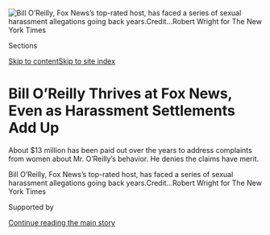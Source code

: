 <div id="app">

<div>

<div>

<div>

</div>

<div data-aria-hidden="false">

<div id="site-content" data-role="main">

<div>

<div class="css-1aor85t" style="opacity:0.000000001;z-index:-1;visibility:hidden">

<div class="css-1hqnpie">

<div class="css-epjblv">

<span class="css-17xtcya">[Media](/section/business/media)</span><span class="css-x15j1o">|</span><span class="css-fwqvlz">Bill
O’Reilly Thrives at Fox News, Even as Harassment Settlements Add
Up</span>

</div>

<div class="css-k008qs">

<div class="css-1iwv8en">

<span class="css-18z7m18"></span>

<div>

</div>

</div>

<span class="css-1n6z4y">https://nyti.ms/2om4mG5</span>

<div class="css-1705lsu">

<div class="css-4xjgmj">

<div class="css-4skfbu" data-role="toolbar" data-aria-label="Social Media Share buttons, Save button, and Comments Panel with current comment count" data-testid="share-tools">

  - 
  - 
  - 
  - 
    
    <div class="css-6n7j50">
    
    </div>

  - 
  - 

</div>

</div>

</div>

</div>

</div>

</div>

<div class="css-11qgg8s">

</div>

<div id="fullBleedHeaderContent">

<div class="css-n4ws9g">

![<span class="css-16f3y1r e13ogyst0" data-aria-hidden="true">Bill
O’Reilly, Fox News’s top-rated host, has faced a series of sexual
harassment allegations going back
years.</span><span class="css-cnj6d5 e1z0qqy90" itemprop="copyrightHolder"><span class="css-1ly73wi e1tej78p0">Credit...</span><span><span>Robert
Wright for The New York
Times</span></span></span>](https://static01.graylady3jvrrxbe.onion/images/2017/03/31/business/31FOX1/31FOX1-articleLarge.jpg?quality=75&auto=webp&disable=upscale)

</div>

<div class="css-a3jxye">

<div class="css-6cn7ki">

<div class="NYTAppHideMasthead css-1bcu9v6 e1suatyy0">

<div class="section css-1o1qe8k e1suatyy2">

<div class="css-cu5p7t er09x8g0">

<div class="css-6n7j50">

</div>

<span class="css-1dv1kvn">Sections</span>

[Skip to content](#site-content)[Skip to site
index](#site-index)

</div>

<div class="css-10698na e1huz5gh0">

</div>

</div>

</div>

<div class="css-1sojcmr ehdk2mb0">

# Bill O’Reilly Thrives at Fox News, Even as Harassment Settlements Add Up

</div>

About $13 million has been paid out over the years to address complaints
from women about Mr. O’Reilly’s behavior. He denies the claims have
merit.

</div>

</div>

<div class="css-nwzfg5 e1gnum310">

<span class="css-1f9pvn2">Bill O’Reilly, Fox News’s top-rated host, has
faced a series of sexual harassment allegations going back
years.</span><span class="css-cnj6d5 e1z0qqy90" itemprop="copyrightHolder"><span class="css-1ly73wi e1tej78p0">Credit...</span><span><span>Robert
Wright for The New York Times</span></span></span>

</div>

<div id="sponsor-wrapper" class="css-1hyfx7x">

<div id="sponsor-slug" class="css-19vbshk">

Supported by

</div>

[Continue reading the main
story](#after-sponsor)

<div id="sponsor" class="ad sponsor-wrapper" style="text-align:center;height:100%;display:block">

</div>

<div id="after-sponsor">

</div>

</div>

<div class="css-1wx1auc e1gnum311">

<div class="css-18e8msd">

<div class="css-vp77d3 epjyd6m0">

<div class="css-1baulvz">

By [<span class="css-1baulvz" itemprop="name">Emily
Steel</span>](https://www.nytimes3xbfgragh.onion/by/emily-steel) and
[<span class="css-1baulvz last-byline" itemprop="name">Michael S.
Schmidt</span>](http://www.nytimes3xbfgragh.onion/by/michael-s-schmidt)

</div>

</div>

  - April 1,
    2017

  - 
    
    <div class="css-4xjgmj">
    
    <div class="css-d8bdto" data-role="toolbar" data-aria-label="Social Media Share buttons, Save button, and Comments Panel with current comment count" data-testid="share-tools">
    
      - 
      - 
      - 
      - 
        
        <div class="css-6n7j50">
        
        </div>
    
      - 
      - 
    
    </div>
    
    </div>

</div>

</div>

</div>

<div class="section meteredContent css-1r7ky0e" name="articleBody" itemprop="articleBody">

<div class="css-1fanzo5 StoryBodyCompanionColumn">

<div class="css-53u6y8">

For nearly two decades, Bill O’Reilly has been Fox News’s top asset,
building [the No. 1 program in cable
news](http://www.adweek.com/tvnewser/the-top-cable-news-programs-of-2016-were/315007)
for a network that has pulled in billions of dollars in revenues for its
parent company, 21st Century Fox.

Behind the scenes, the company has repeatedly stood by Mr. O’Reilly as
he faced a series of allegations of sexual harassment or other
inappropriate behavior.

An investigation by The New York Times has found a total of five women
who have received payouts from either Mr. O’Reilly or the company in
exchange for agreeing to not pursue litigation or speak about their
accusations against him. The agreements totaled about $13 million.

Two settlements came after the network’s former chairman, Roger Ailes,
was dismissed last summer in the wake of a sexual harassment scandal,
when the company said it did not tolerate behavior that “disrespects
women or contributes to an uncomfortable work environment.”

</div>

</div>

<div class="css-1fanzo5 StoryBodyCompanionColumn">

<div class="css-53u6y8">

The women who made allegations against Mr. O’Reilly either worked for
him or appeared on his show. They have complained about a wide range of
behavior, including verbal abuse, lewd comments, unwanted advances and
phone calls in which it sounded as if Mr. O’Reilly was masturbating,
according to documents and interviews.

The reporting suggests a pattern: As an influential figure in the
newsroom, Mr. O’Reilly would create a bond with some women by offering
advice and promising to help them professionally. He then would pursue
sexual relationships with them, causing some to fear that if they
rebuffed him, their careers would stall.

Of the five settlements, two were previously known — one for about $9
million in 2004 with a producer, and another struck last year with a
former on-air personality, which The Times [reported on in
January](https://www.nytimes3xbfgragh.onion/2017/01/10/business/media/bill-oreilly-sexual-harassment-fox-news-juliet-huddy.html).
The Times has learned new details related to those cases.

The three other settlements were uncovered by The Times. Two involved
sexual harassment claims against Mr. O’Reilly, and the other was for
verbal abuse related to an episode in which he berated a young producer
in front of newsroom colleagues.

</div>

</div>

<div class="css-1fanzo5 StoryBodyCompanionColumn">

<div class="css-53u6y8">

Besides the women who reached settlements, two other women have spoken
of inappropriate behavior by the host. A former regular guest on his
show, Wendy Walsh, told The Times that after she rebuffed an advance
from him he didn’t follow through on a verbal offer to secure her a
lucrative position at the network. And a former Fox News host named
Andrea Tantaros said Mr. O’Reilly sexually harassed her [in a lawsuit
she
filed](https://www.nytimes3xbfgragh.onion/2016/08/23/business/media/andrea-tantaros-of-fox-news-claims-retaliation-for-harassment-complaints.html)
last summer against the network and Mr. Ailes.

</div>

</div>

<div class="css-79elbk" data-testid="photoviewer-wrapper">

<div class="css-z3e15g" data-testid="photoviewer-wrapper-hidden">

</div>

<div class="css-1a48zt4 ehw59r15" data-testid="photoviewer-children">

![<span class="css-16f3y1r e13ogyst0" data-aria-hidden="true">Wendy
Walsh, who had been a guest on “The O’Reilly Factor,” said Bill O’Reilly
broke his promise to make her a contributor after she declined an
invitation to his hotel suite in
2013.</span><span class="css-cnj6d5 e1z0qqy90" itemprop="copyrightHolder"><span class="css-1ly73wi e1tej78p0">Credit...</span><span>Christina
Gandolfo for The New York
Times</span></span>](https://static01.graylady3jvrrxbe.onion/images/2017/03/31/business/31FOX3/31FOX3-articleLarge.jpg?quality=75&auto=webp&disable=upscale)

</div>

</div>

<div class="css-1fanzo5 StoryBodyCompanionColumn">

<div class="css-53u6y8">

Representatives for 21st Century Fox would not discuss specific
accusations against Mr. O’Reilly, but in a written statement to The
Times the company acknowledged it had addressed the issue with him.

“21st Century Fox takes matters of workplace behavior very seriously,”
the statement said. “Notwithstanding the fact that no current or former
Fox News employee ever took advantage of the 21st Century Fox hotline to
raise a concern about Bill O’Reilly, even anonymously, we have looked
into these matters over the last few months and discussed them with Mr.
O’Reilly. While he denies the merits of these claims, Mr. O’Reilly has
resolved those he regarded as his personal responsibility. Mr. O’Reilly
is fully committed to supporting our efforts to improve the environment
for all our employees at Fox News.”

According to legal experts, companies occasionally settle disputes that
they believe have little merit because it is less risky than taking the
matters to trial, which can be costly and create a string of
embarrassing headlines.

The revelations about Mr. O’Reilly, 67, come after sexual harassment
accusations against Mr. Ailes led to an [internal
investigation](https://www.nytimes3xbfgragh.onion/2016/07/21/business/media/as-an-internal-inquiry-sinks-ailes-questions-about-fox-newss-fate.html)
that found women at Fox News [faced
harassment](https://www.nytimes3xbfgragh.onion/2016/07/24/business/at-fox-news-kisses-innuendo-propositions-and-fears-of-reprisal.html).
Current and former Fox News employees told The Times that they feared
making complaints to network executives or the human resources
department.

Mr. Ailes, who has denied the allegations against him, received $40
million as part of his [exit
package](https://www.nytimes3xbfgragh.onion/2016/07/22/business/media/roger-ailes-fox-news.html).
The company has reached settlements with at least six women who accused
Mr. Ailes of sexual harassment, according to a person briefed on the
agreements.

At the time of Mr. Ailes’s departure, 21st Century Fox’s top executives,
James and Lachlan Murdoch, the sons of the executive chairman, Rupert
Murdoch, said the company was committed to “maintaining a work
environment based on trust and respect.”

</div>

</div>

<div class="css-1fanzo5 StoryBodyCompanionColumn">

<div class="css-53u6y8">

Since then, the company has struck two settlements involving Mr.
O’Reilly, and learned of one Mr. O’Reilly reached secretly in 2011.

The company declined to answer questions about whether Mr. O’Reilly had
ever been disciplined.

Mr. O’Reilly has thrived since joining Fox News in 1996. He earns an
annual salary of about $18 million as the host of “The O’Reilly Factor.”
Every weeknight at 8 p.m., he presents a pugnacious,
anti-political-correctness viewpoint and a fervent strain of patriotism
that appeals to conservative viewers.

His value to the company is enormous. From 2014 through 2016, the show
generated more than $446 million in advertising revenues, according to
the research firm Kantar
Media.

</div>

</div>

<div style="max-width:100%;margin:0 auto">

<div class="css-17dprlf" data-id="100000005020614" data-slug="fox-oreilly" style="max-width:600px">

</div>

</div>

<div class="css-1fanzo5 StoryBodyCompanionColumn">

<div class="css-53u6y8">

This is a sensitive time for Fox News as it continues to deal with the
fallout of the Ailes scandal. The network is facing an [investigation by
the United States attorney’s
office](https://www.nytimes3xbfgragh.onion/2017/02/15/business/media/fox-news-sexual-harassment-payments.html)
in Manhattan, which is looking into how the company structured
settlements. Fox News has said that neither it nor 21st Century Fox has
received a subpoena but that they have “been in communication with the
U.S. attorney’s office for months.”

Details on the allegations against Mr. O’Reilly and the company’s
handling of them are based on more than five dozen interviews with
current and former employees of Fox News and its former and current
parent companies, News Corporation and 21st Century Fox; representatives
for the network; and people close to Mr. O’Reilly and the women. Most
spoke on the condition of anonymity, citing confidentiality agreements
and fear of retaliation. The Times also examined more than 100 pages of
documents and court filings related to the complaints.

Ms. Walsh, the former guest on Mr. O’Reilly’s show, said his offer to
make her a contributor never materialized after she declined an
invitation to go to his hotel suite after a dinner in 2013. “I feel bad
that some of these old guys are using mating strategies that were
acceptable in the 1950s and are not acceptable now,” she said. “I hope
young men can learn from this.”

</div>

</div>

<div class="css-1fanzo5 StoryBodyCompanionColumn">

<div class="css-53u6y8">

She said romantic relationships at the workplace “should never happen
when there is an imbalance of power and colleagues shouldn’t unwittingly
be manipulated into obtaining sex for somebody.”

Just over a week ago, Mr. O’Reilly hired the crisis communications
expert Mark Fabiani — who worked in the Clinton White House — to respond
to The Times. In a statement, Mr. O’Reilly suggested that his prominence
made him a target.

“Just like other prominent and controversial people,” the statement
read, “I’m vulnerable to lawsuits from individuals who want me to pay
them to avoid negative publicity. In my more than 20 years at Fox News
Channel, no one has ever filed a complaint about me with the Human
Resources Department, even on the anonymous hotline.

“But most importantly, I’m a father who cares deeply for my children and
who would do anything to avoid hurting them in any way. And so I have
put to rest any controversies to spare my children.

“The worst part of my job is being a target for those who would harm me
and my employer, the Fox News Channel. Those of us in the arena are
constantly at risk, as are our families and children. My primary efforts
will continue to be to put forth an honest TV program and to protect
those close to me.”

Fredric S. Newman, a lawyer for Mr. O’Reilly, said in a statement Friday
evening, “We are now seriously considering legal action to defend Mr.
O’Reilly’s
reputation.”

</div>

</div>

<div style="max-width:100%;margin:0 auto">

<div class="css-17dprlf" data-id="100000005020981" data-slug="oreilly-women-settlements" style="max-width:1050px">

</div>

</div>

<div class="css-1fanzo5 StoryBodyCompanionColumn">

<div class="css-53u6y8">

## Lurid Claims Burst Into View

Fox News has been aware of complaints about inappropriate behavior by
Mr. O’Reilly since at least 2002, when Mr. O’Reilly stormed into the
newsroom and screamed at a young producer, according to current and
former employees, some of whom witnessed the incident.

Shortly thereafter, the woman, Rachel Witlieb Bernstein, left the
network with a payout and bound by a confidentiality agreement, people
familiar with the deal said. The exact amount she was paid is not known,
but it was far less than the other settlements. The case did not involve
sexual harassment.

Two years later, allegations about Mr. O’Reilly entered the public arena
in lurid fashion when a producer on his show, Andrea Mackris, then 33,
[filed a sexual harassment
lawsuit](http://www.nytimes3xbfgragh.onion/2004/10/14/business/media/accused-of-harassment-fox-star-sues-and-is-sued.html)
against him. In the suit, she said he had told her to buy a vibrator,
called her at times when it sounded as if he was masturbating and
described sexual fantasies involving her. Ms. Mackris had recorded some
of the conversations, people familiar with the case said.

Ms. Mackris also said in the suit that Mr. O’Reilly, who was married at
the time (he and his wife divorced in 2011), threatened her, saying he
would make any woman who complained about his behavior “pay so dearly
that she’ll wish she’d never been born.”

Fox News and Mr. O’Reilly adopted an aggressive strategy that served as
a stark warning of what could happen to women if they came forward with
complaints, current and former employees told The Times.

Before Ms. Mackris even filed suit, Fox News and Mr. O’Reilly surprised
her with a pre-emptive suit of their own, asserting she was seeking to
extort $60 million in return for not going public with “scandalous and
scurrilous” claims about him.

“This is the single most evil thing I have ever experienced, and I have
seen a lot,” he said on his show the day both suits were filed. “But
these people picked the wrong guy.”

</div>

</div>

<div class="css-1fanzo5 StoryBodyCompanionColumn">

<div class="css-53u6y8">

A public relations firm was hired to help shape the narrative in Mr.
O’Reilly’s favor, and the private investigator Bo Dietl was retained
to dig up information on Ms. Mackris. The goal was to depict her as a
promiscuous woman, deeply in debt, who was trying to shake down Mr.
O’Reilly, according to people briefed on the strategy. Several
unflattering stories about her appeared in the tabloids.

After two weeks of sensational headlines, the two sides settled, and Mr.
O’Reilly agreed to pay Ms. Mackris about $9 million, according to people
briefed on the agreement. The parties agreed to issue a public statement
that “no wrongdoing whatsoever” had
occurred.

</div>

</div>

<div class="css-79elbk" data-testid="photoviewer-wrapper">

<div class="css-z3e15g" data-testid="photoviewer-wrapper-hidden">

</div>

<div class="css-1a48zt4 ehw59r15" data-testid="photoviewer-children">

<div class="css-1xdhyk6 erfvjey0">

<span class="css-1ly73wi e1tej78p0">Image</span>

<div class="css-zjzyr8">

<div data-testid="lazyimage-container" style="height:257.77777777777777px">

</div>

</div>

</div>

<span class="css-16f3y1r e13ogyst0" data-aria-hidden="true">Andrea
Mackris, a former producer at Fox News, sued Mr. O’Reilly in 2004 for
sexual harassment. The case was settled for around $9
million.</span><span class="css-cnj6d5 e1z0qqy90" itemprop="copyrightHolder"><span class="css-1ly73wi e1tej78p0">Credit...</span><span>Christopher
Gregory for The New York Times</span></span>

</div>

</div>

<div class="css-1fanzo5 StoryBodyCompanionColumn">

<div class="css-53u6y8">

## Settling Behind Closed Doors

In the years that followed, Mr. O’Reilly and Fox News dealt with sexual
harassment allegations in private, striking agreements with three more
women.

In 2011, Rebecca Gomez Diamond, who had hosted a show on the Fox
Business Network — also supervised by Mr. Ailes — was told the network
was not renewing her contract. Similar to Ms. Mackris, she had recorded
conversations with Mr. O’Reilly, according to people familiar with the
case. Armed with the recordings, her lawyers went to the company and
outlined her complaints against him.

Ms. Diamond left the network, bound by a confidentiality agreement, and
Mr. O’Reilly paid the settlement, two of the people said. The exact
amount of the payout is not known.

Although that deal was made nearly six years ago, Fox News’s parent
company, 21st Century Fox, learned of it only in late 2016 when it
conducted an investigation into Fox News under Mr. Ailes’s tenure,
according to another person familiar with the matter.

</div>

</div>

<div class="css-1fanzo5 StoryBodyCompanionColumn">

<div class="css-53u6y8">

In the aftermath of Mr. Ailes’s ouster last summer, as 21st Century Fox
was completing settlements and trying to put the scandal behind it, it
reached deals with two women who had complained about sexual harassment
by Mr. O’Reilly.

One was Laurie Dhue, a Fox News anchor from 2000 to 2008. Though Ms.
Dhue had not raised sexual harassment issues during her tenure or upon
her departure, her lawyers went to the company to outline her harassment
claims against Mr. O’Reilly and Mr. Ailes, according to people briefed
on the complaints. In response, 21st Century Fox reached a settlement
with her for over $1 million, according to a person briefed on the
agreement.

In September, 21st Century Fox reached a settlement worth $1.6 million
with Juliet Huddy, who had made regular appearances on Mr. O’Reilly’s
show, according to people familiar with the matter. Ms. Huddy’s lawyers
had told the company that Mr. O’Reilly pursued a sexual relationship in
2011, at a time he exerted significant influence over her airtime.

Among Ms. Huddy’s complaints was that he made inappropriate phone calls,
the lawyers said in correspondence obtained by The Times. The letter
said that when he tried to kiss her, she pulled away and fell to the
ground and he didn’t help her up.

When she rebuffed him, he tried to blunt her career prospects, the
letter said.

Ms. Huddy was eventually moved to an early morning show on WNYW, an
affiliate station, where she worked until she left the company in
September.

</div>

</div>

<div class="css-79elbk" data-testid="photoviewer-wrapper">

<div class="css-z3e15g" data-testid="photoviewer-wrapper-hidden">

</div>

<div class="css-1a48zt4 ehw59r15" data-testid="photoviewer-children">

<div class="css-1xdhyk6 erfvjey0">

<span class="css-1ly73wi e1tej78p0">Image</span>

<div class="css-zjzyr8">

<div data-testid="lazyimage-container" style="height:246.8222222222222px">

</div>

</div>

</div>

<span class="css-16f3y1r e13ogyst0" data-aria-hidden="true">Roger Ailes,
the former chairman of Fox News, was ousted last summer after Gretchen
Carlson, an anchor, accused him of sexual harassment. The network’s
parent company later paid $20 million to settle the
suit.</span><span class="css-cnj6d5 e1z0qqy90" itemprop="copyrightHolder"><span class="css-1ly73wi e1tej78p0">Credit...</span><span>Reed
Saxon/Associated Press</span></span>

</div>

</div>

<div class="css-1fanzo5 StoryBodyCompanionColumn">

<div class="css-53u6y8">

Before Ms. Huddy reached an agreement with 21st Century Fox, Mr. Newman,
Mr. O’Reilly’s lawyer, sent a letter to her lawyer outlining some
embarrassing personal issues he said Ms. Huddy had. He stated that she
would “face significant credibility concerns if she tries to pursue a
claim against Mr. O’Reilly.” The letter, which was obtained by The
Times, said that if she were to follow through with a claim against Mr.
O’Reilly, he would pursue legal action “to hold Ms. Huddy, and all who
have assisted her, personally liable for any damage suffered by him or
his family.”

</div>

</div>

<div class="css-1fanzo5 StoryBodyCompanionColumn">

<div class="css-53u6y8">

In January, when The Times and others reported on Ms. Huddy’s
settlement, representatives for Fox News and Mr. O’Reilly dismissed the
allegations.

Fox News is now in a legal battle with Ms. Tantaros, the former on-air
personality who is suing the network and Mr. Ailes after turning down a
settlement offer of nearly $1 million. Mr. O’Reilly is not a defendant,
but in the suit Ms. Tantaros said that in early 2016 Mr. O’Reilly had
asked “her to come to stay with him on Long Island where it would be
‘very private,’” and told her “on more than one occasion that he could
‘see \[her\] as a wild girl,’” according to court documents.

In an affidavit filed under oath, Ms. Tantaros’s psychologist, Michele
Berdy, who treated her from 2013 to 2016, said she recalled “a number of
occasions when Andrea complained to me [about recurring unwanted
advances](http://www.nydailynews.com/entertainment/tv/tantaros-ex-therapist-backs-ailes-sexual-harassment-claims-article-1.2810182 "Article on the affidavit.")
from Bill O’Reilly.”

Fox News said it investigated Ms. Tantaros’s claims and found them
baseless. The company explained her departure by saying she published a
book that violated company policy. In court papers, the network said
that she “is not a victim; she is an opportunist” and that her
allegations bore “all the hallmarks of the wannabe.”

Ms. Walsh, the former guest on “The O’Reilly Factor,” told The Times she
was propositioned by Mr. O’Reilly in 2013 but did not lodge a complaint
because she did not want to harm her career prospects.

Ms. Walsh said that she met Mr. O’Reilly for a dinner, arranged by his
secretary, at the restaurant in the Hotel Bel-Air in Los Angeles. During
the dinner, she said, he told her he was friends with Mr. Ailes, and
promised to make her a network contributor — a job that can pay several
hundred thousand dollars a year.

After dinner, she said, Mr. O’Reilly invited her to his hotel suite. Ms.
Walsh said she declined. Trying to remain cordial, she suggested that
they go to the hotel bar instead. Once there, she said, he became
hostile, telling her that she could forget any career advice he had
given her and that she was on her own. He also told her that her black
leather purse was ugly.

</div>

</div>

<div class="css-1fanzo5 StoryBodyCompanionColumn">

<div class="css-53u6y8">

Ms. Walsh continued to appear on his show for about four months, but she
said she sensed that he had become cold toward her on camera. Then, a
producer for “The O’Reilly Factor” told Ms. Walsh that she would no
longer appear on the show. She was never made a
contributor.

</div>

</div>

<div class="css-79elbk" data-testid="photoviewer-wrapper">

<div class="css-z3e15g" data-testid="photoviewer-wrapper-hidden">

</div>

<div class="css-1a48zt4 ehw59r15" data-testid="photoviewer-children">

<div class="css-1xdhyk6 erfvjey0">

<span class="css-1ly73wi e1tej78p0">Image</span>

<div class="css-zjzyr8">

<div data-testid="lazyimage-container" style="height:258.4222222222222px">

</div>

</div>

</div>

<span class="css-16f3y1r e13ogyst0" data-aria-hidden="true">Mr. O’Reilly
at his desk at Fox News studios. He has contended that, like other
prominent people, he has been the target of people seeking payouts to
avoid negative
publicity.</span><span class="css-cnj6d5 e1z0qqy90" itemprop="copyrightHolder"><span class="css-1ly73wi e1tej78p0">Credit...</span><span>Richard
Perry/The New York Times</span></span>

</div>

</div>

<div class="css-1fanzo5 StoryBodyCompanionColumn">

<div class="css-53u6y8">

“I knew my hopes of a career at Fox News were in jeopardy after that
evening,” said Ms. Walsh, now an adjunct professor of psychology at
California State University, Channel Islands, and a radio host at KFI AM
640 in Los Angeles.

A person briefed on the network’s decision said that Ms. Walsh was
removed from the broadcast because the program’s ratings declined during
her segments.

## Shadowing Another’s Exile

Ms. Mackris, the producer who sued Mr. O’Reilly in 2004, never worked in
television news again.

In the years after the dispute, she suffered from post-traumatic stress
and spent years seeing a therapist, struggling to figure out how to
create a new life, according to interviews with people close to her at
the time.

Ms. Mackris’s settlement prevents her from talking about Fox News and
her dispute with Mr. O’Reilly, according to people briefed on the deal.
But she is allowed to talk about her life now.

Today, Ms. Mackris lives with her cats in an art-filled condo in her
hometown, St. Louis, where she keeps bowls of colorful gumballs on
tabletops. Her family is close by. She has traveled the world,
volunteered, returned to school, discovered prayer and meditation, and
started writing.

</div>

</div>

<div class="css-1fanzo5 StoryBodyCompanionColumn">

<div class="css-53u6y8">

She is working on a book she researched and wrote over the past four
years about a woman who fled Romania during World War II.

“A few years ago, I heard about a pair of [natural pearl earrings
forgotten in a
drawer](http://www.itv.com/news/meridian/2012-04-25/royal-earrings-set-to-fetch-600-000/ "Article about the earrings.")
for 35 years that had just sold for millions at auction,” Ms. Mackris
said. “They’d been given to a woman named Elena Lupescu by the king of
Romania who ruled up until World War II, and I was immediately and
completely taken by her story.”

“She lived in exile,” Ms. Mackris continued. “She lived in silence. And
I got really curious about three things: How did she live with it all?
Did she forgive them? And was she free?”

At Fox News, Mr. O’Reilly has continued his dominance. In the months
since the presidential election, as the network has pulled in record
ratings, his show has averaged 3.9 million viewers a night, according to
Nielsen. Since September, he has released three books, including one for
children, adding to his growing publishing empire. And in February, Mr.
O’Reilly landed a coveted interview with President Trump before the
Super Bowl.

Mr. O’Reilly was an early defender of Mr. Ailes and Fox News during that
sexual harassment scandal last summer. His support remained resolute
into the fall, after the company had reached agreements to settle the
harassment claims from Ms. Huddy and Ms. Dhue. In November, he chided
Megyn Kelly, his colleague at the time, after she described being
sexually harassed by Mr. Ailes in her memoir.

“If somebody is paying you a wage, you owe that person or company
allegiance,” [he said on his nightly
show](https://www.youtube.com/watch?v=w8qvTIAiax0), without mentioning
Ms. Kelly by name. “You don’t like what’s happening in the workplace, go
to human resources or leave.”

</div>

</div>

</div>

<div>

</div>

<div>

</div>

<div>

</div>

<div>

<div id="bottom-wrapper" class="css-1ede5it">

<div id="bottom-slug" class="css-l9onyx">

Advertisement

</div>

[Continue reading the main
story](#after-bottom)

<div id="bottom" class="ad bottom-wrapper" style="text-align:center;height:100%;display:block;min-height:90px">

</div>

<div id="after-bottom">

</div>

</div>

</div>

</div>

</div>

## Site Index

<div>

</div>

## Site Information Navigation

  - [© <span>2020</span> <span>The New York Times
    Company</span>](https://help.nytimes3xbfgragh.onion/hc/en-us/articles/115014792127-Copyright-notice)

<!-- end list -->

  - [NYTCo](https://www.nytco.com/)
  - [Contact
    Us](https://help.nytimes3xbfgragh.onion/hc/en-us/articles/115015385887-Contact-Us)
  - [Work with us](https://www.nytco.com/careers/)
  - [Advertise](https://nytmediakit.com/)
  - [T Brand Studio](http://www.tbrandstudio.com/)
  - [Your Ad
    Choices](https://www.nytimes3xbfgragh.onion/privacy/cookie-policy#how-do-i-manage-trackers)
  - [Privacy](https://www.nytimes3xbfgragh.onion/privacy)
  - [Terms of
    Service](https://help.nytimes3xbfgragh.onion/hc/en-us/articles/115014893428-Terms-of-service)
  - [Terms of
    Sale](https://help.nytimes3xbfgragh.onion/hc/en-us/articles/115014893968-Terms-of-sale)
  - [Site
    Map](https://spiderbites.nytimes3xbfgragh.onion)
  - [Help](https://help.nytimes3xbfgragh.onion/hc/en-us)
  - [Subscriptions](https://www.nytimes3xbfgragh.onion/subscription?campaignId=37WXW)

</div>

</div>

</div>

</div>
